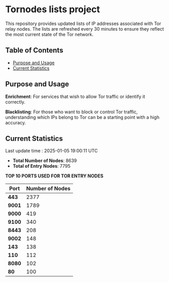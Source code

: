 # Tornodes lists project

This repository provides updated lists of IP addresses associated with Tor relay nodes. The lists are refreshed every 30 minutes to ensure they reflect the most current state of the Tor network.

## Table of Contents

- [Purpose and Usage](#purpose-and-usage)
- [Current Statistics](#current-statistics)


## Purpose and Usage

**Enrichment**: For services that wish to allow Tor traffic or identify it correctly.

**Blacklisting**: For those who want to block or control Tor traffic, understanding which IPs belong to Tor can be a starting point with a high accuracy.

## Current Statistics

Last update time : 2025-01-05 19:00:11 UTC

- **Total Number of Nodes**: 8639
- **Total of Entry Nodes**: 7795

**TOP 10 PORTS USED FOR TOR ENTRY NODES**

| **Port** | **Number of Nodes** |
|------|-----------------|
| **443**   | 2377  |
| **9001**   | 1789  |
| **9000**   | 419  |
| **9100**   | 340  |
| **8443**   | 208  |
| **9002**   | 148  |
| **143**   | 138  |
| **110**   | 112  |
| **8080**   | 102  |
| **80**   | 100  |

